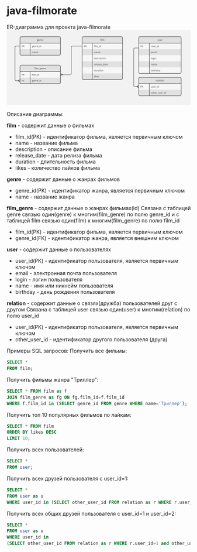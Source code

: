 # java-filmorate
ER-диаграмма для проекта java-filmorate
![ER-диаграмма](ER-diagram.jpg)

Описание диаграммы: 

**film** - содержит данные о фильмах
- film_id(PK) - идентификатор фильма, является первичным ключом
- name - название фильма
- description - описание фильма
- release_date - дата релиза фильма
- duration - длительность фильма
- likes - количество лайков фильма

**genre** - содержит данные о жанрах фильмов
- genre_id(PK) - идентификатор жанра, является первичным ключом
- name - название жанра

**film_genre** - содержит данные о жанрах фильмах(id)
Связана с таблицей genre связью один(genre) к многим(film_genre) по полю genre_id 
и с таблицей film связью один(film) к многим(film_genre) по полю film_id
- film_id(PK) - идентификатор фильма, является первичным ключом
- genre_id(FK) - идентификатор жанра, является внешним ключом


**user** - содержит данные о пользователях
- user_id(PK) - идентификатор пользователя, является первичным ключом
- email - электронная почта пользователя
- login - логин пользователя
- name - имя или никнейм пользователя
- birthday - день рождения пользователя

**relation** - содержит данные о связях(дружба) пользователей друг с другом
Связана с таблицей user связью один(user) к многим(relation) по полю user_id
- user_id(PK) - идентификатор пользователя, является первичным ключом
- other_user_id - идентификатор другого пользователя (друга)

Примеры SQL запросов:
Получить все фильмы:
```sql
SELECT *
FROM film;
```
Получить фильмы жанра "Триллер":
```sql
SELECT * FROM film as f
JOIN film_genre as fg ON fg.film_id=f.film_id
WHERE f.film_id in (SELECT genre_id FROM genre WHERE name='Триллер');
```
Получить топ 10 популярных фильмов по лайкам:
```sql
SELECT * FROM film
ORDER BY likes DESC
LIMIT 10; 
```
Получить всех пользователей:
```sql
SELECT *
FROM user;
```
Получить всех друзей пользователя с user_id=1:
```sql
SELECT *
FROM user as u
WHERE user_id in (SELECT other_user_id FROM relation as r WHERE r.user_id=1);
```

Получить всех общих друзей пользователя с user_id=1 и user_id=2:
```sql
SELECT *
FROM user as u
WHERE user_id in
(SELECT other_user_id FROM relation as r WHERE r.user_id=1 and other_user_id in (SELECT other_user_id FROM relation as r1 WHERE r1.user_id=2));
```
